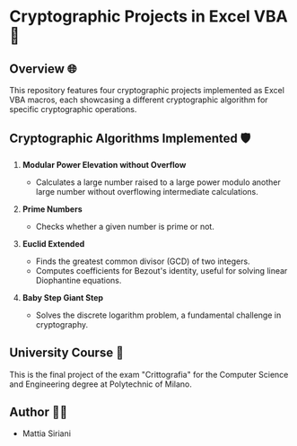 # Cryptographic Projects in Excel VBA 🔐

## Overview 🌐

This repository features four cryptographic projects implemented as Excel VBA macros, each showcasing a different cryptographic algorithm for specific cryptographic operations.

## Cryptographic Algorithms Implemented 🛡️

1. **Modular Power Elevation without Overflow**
   - Calculates a large number raised to a large power modulo another large number without overflowing intermediate calculations.

2. **Prime Numbers**
   - Checks whether a given number is prime or not.

3. **Euclid Extended**
   - Finds the greatest common divisor (GCD) of two integers.
   - Computes coefficients for Bezout's identity, useful for solving linear Diophantine equations.

4. **Baby Step Giant Step**
   - Solves the discrete logarithm problem, a fundamental challenge in cryptography.

## University Course 📖

This is the final project of the exam "Crittografia" for the Computer Science and Engineering degree at Polytechnic of Milano.

## Author 👨‍💻

- Mattia Siriani